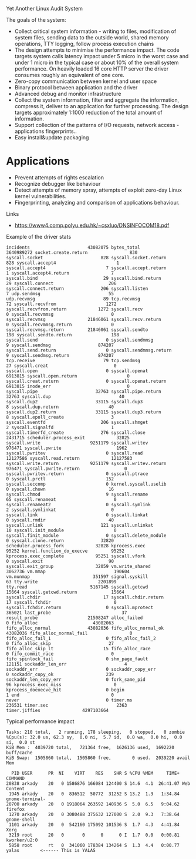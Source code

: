 Yet Another Linux Audit System

The goals of the system:

*  Collect critical system information - writing to files, modification of system files, sending data to the outside world, shared memory operations, TTY logging, follow process execution chains 
*  The design attempts to minimise the performance impact. The code targets system calls latency impact under 5 micro in the worst case and under 1 micro  in the typical case or about 10% of the overall system performance. On heavily loaded 16 core HTTP server the driver consumes  roughly an equivalent of one core.
*  Zero-copy communication between kernel and user space
*  Binary protocol between application and the driver
*  Advanced debug and monitor infrastructure
*  Collect the system information, filter and aggregate the information, compress it, deliver to an application for further processing. The design targets approximately 1:1000 reduction of the total amount of information. 
*  Support collection of the patterns of I/O requests, network access - applications fingerprints..  
*  Easy install&update packaging
 

# Applications

*  Prevent attempts of rights escalation
*  Recognize debugger like behaviour
*  Detect attempts of memory spray, attempts of exploit zero-day Linux kernel vulnerabilities.
*  Fingerprinting, analyzing and comparison of applications behaviour. 


Links
* https://www4.comp.polyu.edu.hk/~csxluo/DNSINFOCOM18.pdf


Example of the driver stats

```
incidents                      43082075 bytes_total                  3640989272 socket.create.return                830
syscall.socket                      828 syscall.socket.return               828 syscall.accept4                       1
syscall.accept4                       7 syscall.accept.return                 1 syscall.accept4.return                7
syscall.bind                         29 syscall.bind.return                  29 syscall.connect                     206
syscall.connect.return              206 syscall.listen                        7 udp.sendmsg                          55
udp.recvmsg                          89 tcp.recvmsg                          72 syscall.recvfrom                   1272
syscall.recvfrom.return            1272 syscall.recv                          0 syscall.recvmmsg                      0
syscall.recvmsg                21846061 syscall.recv.return                   0 syscall.recvmmsg.return               0
syscall.recvmsg.return         21846061 syscall.sendto                      198 syscall.sendto.return               198
syscall.send                          0 syscall.sendmmsg                      9 syscall.sendmsg                  874207
syscall.send.return                   0 syscall.sendmmsg.return               9 syscall.sendmsg.return           874207
tcp.receive                          79 tcp.sendmsg                          27 syscall.creat                         0
syscall.open                          0 syscall.openat                  6913815 syscall.open.return                   0
syscall.creat.return                  0 syscall.openat.return           6913815 inode_err                             0
syscall.pipe                      32763 syscall.pipe.return               32763 syscall.dup                          40
syscall.dup2                      33115 syscall.dup3                          8 syscall.dup.return                   40
syscall.dup2.return               33115 syscall.dup3.return                   8 syscall.epoll_create                  3
syscall.eventfd                     206 syscall.shmget                        2 syscall.signalfd                      1
syscall.timerfd_create              276 syscall.close                   2431715 scheduler.process_exit            32825
syscall.write                   9251179 syscall.writev                   976471 syscall.pwrite                     1962
syscall.pwritev                       0 syscall.read                   12127586 syscall.read.return            12127583
syscall.write.return            9251179 syscall.writev.return            976471 syscall.pwrite.return                 0
syscall.pwritev.return                0 syscall.ptrace                        0 syscall.prctl                       152
syscall.seccomp                       0 kernel.syscall.uselib                 0 syscall.chown                        16
syscall.chmod                         9 syscall.rename                       65 syscall.renameat                      0
syscall.renameat2                     0 syscall.symlink                       2 syscall.symlinkat                     0
syscall.link                          0 syscall.linkat                        0 syscall.rmdir                        40
syscall.unlink                      121 syscall.unlinkat                     10 syscall.init_module                   0
syscall.finit_module                  0 syscall.delete_module                 0 syscall.clone.return              32820
scheduler.process_fork            32828 kprocess.exec                     95252 kernel.function_do_execve         95252
kprocess.exec_complete            95251 syscall.vfork                         0 syscall.exit                         90
syscall.exit_group                32059 vm.write_shared                 3062736 vm.mmap                          190604
vm.munmap                        351597 signal.syskill                       63 tty.write                       2201899
tty.read                        5167145 syscall.getcwd                    15664 syscall.getcwd.return             15664
syscall.chdir                        17 syscall.chdir.return                 17 syscall.fchdir                        0
syscall.fchdir.return                 0 syscall.mprotect                 365021 last_probe                           37
result_probe                   21508247 alloc_failed                          0 fifo_alloc                     43082063
fifo_alloc_normal              43082036 fifo_alloc_normal_ok           43082036 fifo_alloc_normal_fail                0
fifo_alloc_fail_1                     0 fifo_alloc_fail_2                     0 fifo_alloc_skip                      27
fifo_alloc_skip_lt                   15 fifo_alloc_race                       0 fifo_commit_race                      0
fifo_spinlock_fail                    0 shm_page_fault                   121151 sockaddr_len_err                      4
sockaddr_err                          0 sockaddr_copy_err                     0 sockaddr_copy_ok                    239
sockaddr_len_copy_err                 0 fork_same_pid                        96 kprocess_exec_miss                    0
kprocess_doexecve_hit                 0 begin                                 1 end                                   0
never                                 0 timer.ms                         236531 timer.sec                          2363
timer.jiffies                4297103664 
```

Typical performance impact 

```
Tasks: 210 total,   2 running, 178 sleeping,   0 stopped,   0 zombie
%Cpu(s): 32.0 us, 62.3 sy,  0.0 ni,  5.7 id,  0.0 wa,  0.0 hi,  0.0 si,  0.0 st
KiB Mem :  4039720 total,   721364 free,  1626136 used,  1692220 buff/cache
KiB Swap:  1505860 total,  1505860 free,        0 used.  2039220 avail Mem 

  PID USER      PR  NI    VIRT    RES    SHR S %CPU %MEM     TIME+ COMMAND                                                                                                                                  
20838 arkady    20   0 1586876 166084 124400 S 14.6  4.1  26:41.07 Web Content                                                                                                                              
 1945 arkady    20   0  836512  50772  31252 S 13.2  1.3   1:34.84 gnome-terminal-                                                                                                                          
20700 arkady    20   0 1918064 263592 140936 S  5.0  6.5   9:04.62 firefox                                                                                                                                  
 1270 arkady    20   0 3080488 375632 127000 S  2.0  9.3   7:38.64 gnome-shell                                                                                                                              
 1101 arkady    20   0  542160 175092 101536 S  1.7  4.3   4:41.84 Xorg                                                                                                                                     
 3219 root      20   0       0      0      0 I  1.7  0.0   0:00.81 kworker/u2:0                                                                                                                             
 5858 root      rt   0  341060 178384 134264 S  1.3  4.4   0:00.77 yalas        <------ This is YALAS                                                                                                                            
```
